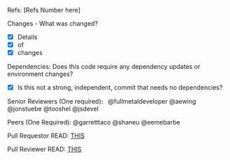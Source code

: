 Refs: [Refs Number here]

Changes - What was changed?

- [x] Details
- [x] of
- [x] changes

Dependencies: Does this code require any dependency updates or environment changes?
- [x] Is this not a strong, independent, commit that needs no dependencies?

Senior Reviewers (One required):  
@fullmetaldeveloper @aewing @jonstuebe @tooshel @jsdevel

Peers (One Required): 
@garretttaco @shaneu @eemebarbe 

Pull Requestor READ: [THIS](PULL_REQUESTOR_GUIDELINES.md)

Pull Reviewer READ: [THIS](PULL_REVIEWER_GUIDELINES.md)
